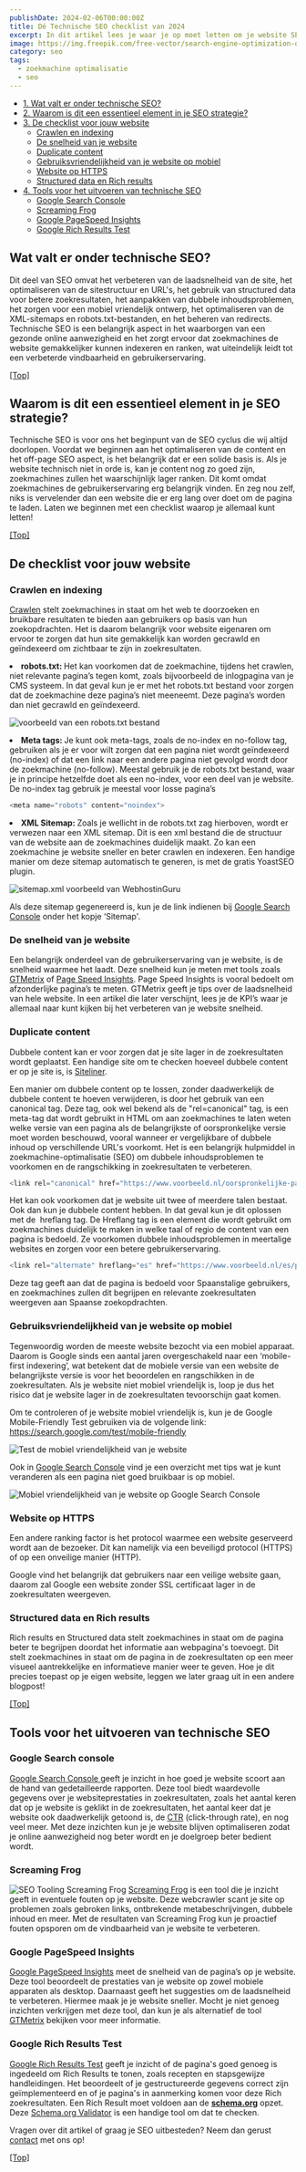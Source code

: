 ```yaml
---
publishDate: 2024-02-06T00:00:00Z
title: Dé Technische SEO checklist van 2024
excerpt: In dit artikel lees je waar je op moet letten om je website SEO technisch te verbeteren Dit verhoogt je vindbaarheid in Google.
image: https://img.freepik.com/free-vector/search-engine-optimization-online-promotion-smm-manager-cartoon-character-mobile-settings-tools-adjustment-business-platform-website-analysis-vector-isolated-concept-metaphor-illustration_335657-2715.jpg?w=740&t=st=1707382579~exp=1707383179~hmac=953f1e3ca25ff46998dee1d64353879486d77e785c8665c59ce3f867129f9e1d
category: seo
tags:
  - zoekmachine optimalisatie
  - seo
---
```

- [1. Wat valt er onder technische SEO?](#wat-valt-er-onder-technische-seo)
- [2. Waarom is dit een essentieel element in je SEO strategie?](#waarom-is-dit-een-essentieel-element-in-je-seo-strategie)
- [3. De checklist voor jouw website](#de-checklist-voor-jouw-website)
  - [Crawlen en indexing](#crawlen-en-indexing)
  - [De snelheid van je website](#de-snelheid-van-je-website)
  - [Duplicate content](#duplicate-content)
  - [Gebruiksvriendelijkheid van je website op mobiel](#gebruiksvriendelijkheid-van-je-website-op-mobiel)
  - [Website op HTTPS](#website-op-https)
  - [Structured data en Rich results](#structured-data-en-rich-results)
- [4. Tools voor het uitvoeren van technische SEO](#tools-voor-het-uitvoeren-van-technische-seo)
  - [Google Search Console](#google-search-console)
  - [Screaming Frog](#screaming-frog)
  - [Google PageSpeed Insights](#google-pagespeed-insights)
  - [Google Rich Results Test](#google-rich-results-test)

## Wat valt er onder technische SEO?
Dit deel van SEO omvat het verbeteren van de laadsnelheid van de site, het optimaliseren van de sitestructuur en URL's, het gebruik van structured data voor betere zoekresultaten, het aanpakken van dubbele inhoudsproblemen, het zorgen voor een mobiel vriendelijk ontwerp, het optimaliseren van de XML-sitemaps en robots.txt-bestanden, en het beheren van redirects. Technische SEO is een belangrijk aspect in het waarborgen van een gezonde online aanwezigheid en het zorgt ervoor dat zoekmachines de website gemakkelijker kunnen indexeren en ranken, wat uiteindelijk leidt tot een verbeterde vindbaarheid en gebruikerservaring.

[[Top]](#top)

## Waarom is dit een essentieel element in je SEO strategie?
Technische SEO is voor ons het beginpunt van de SEO cyclus die wij altijd doorlopen. Voordat we beginnen aan het optimaliseren van de content en het off-page SEO aspect, is het belangrijk dat er een solide basis is. Als je website technisch niet in orde is, kan je content nog zo goed zijn, zoekmachines zullen het waarschijnlijk lager ranken. Dit komt omdat zoekmachines de gebruikerservaring erg belangrijk vinden. En zeg nou zelf, niks is vervelender dan een website die er erg lang over doet om de pagina te laden. Laten we beginnen met een checklist waarop je allemaal kunt letten!

[[Top]](#top)

## De checklist voor jouw website
### Crawlen en indexing
<a href="/wat-is-crawlen">Crawlen</a> stelt zoekmachines in staat om het web te doorzoeken en bruikbare resultaten te bieden aan gebruikers op basis van hun zoekopdrachten. Het is daarom belangrijk voor website eigenaren om ervoor te zorgen dat hun site gemakkelijk kan worden gecrawld en geïndexeerd om zichtbaar te zijn in zoekresultaten.
	
  <li><b>robots.txt: </b>Het kan voorkomen dat de zoekmachine, tijdens het crawlen, niet relevante pagina’s tegen komt, zoals bijvoorbeeld de inlogpagina van je CMS systeem. In dat geval kun je er met het robots.txt bestand voor zorgen dat de zoekmachine deze pagina’s niet meeneemt. Deze pagina’s worden dan niet gecrawld en geïndexeerd.</li>

  ![voorbeeld van een robots.txt bestand](src/assets/images/robots-txt-bestand.jpg)

  <li><b>Meta tags: </b>Je kunt ook meta-tags, zoals de no-index en no-follow tag, gebruiken als je er voor wilt zorgen dat een pagina niet wordt geïndexeerd (no-index) of dat een link naar een andere pagina niet gevolgd wordt door de zoekmachine (no-follow). Meestal gebruik je de robots.txt bestand, waar je in principe hetzelfde doet als een no-index, voor een deel van je website. De no-index tag gebruik je meestal voor losse pagina’s</li>
  
  ```javascript
  <meta name="robots" content="noindex">
  ```

  <li><b>XML Sitemap: </b>Zoals je wellicht in de robots.txt zag hierboven, wordt er verwezen naar een XML sitemap. Dit is een xml bestand die de structuur van de website aan de zoekmachines duidelijk maakt. Zo kan een zoekmachine je website sneller en beter crawlen en indexeren. Een handige manier om deze sitemap automatisch te generen, is met de gratis YoastSEO plugin.</li>

  ![sitemap.xml voorbeeld van WebhostinGuru](src/assets/images/sitemap-xml-voorbeeld.jpg)

  Als deze sitemap gegenereerd is, kun je de link indienen bij <a href="https://search.google.com/search-console/about" target="_blank" rel="noopener">Google Search Console</a> onder het kopje ‘Sitemap'.

  ### De snelheid van je website
  Een belangrijk onderdeel van de gebruikerservaring van je website, is de snelheid waarmee het laadt. Deze snelheid kun je meten met tools zoals <a href="https://gtmetrix.com/" target="_blank" rel="noopener">GTMetrix</a> of <a href="https://pagespeed.web.dev/" target="_blank" rel="noopener">Page Speed Insights</a>. Page Speed Insights is vooral bedoelt om afzonderlijke pagina’s te meten. GTMetrix geeft je tips over de laadsnelheid van hele website. In een artikel die later verschijnt, lees je de KPI’s waar je allemaal naar kunt kijken bij het verbeteren van je website snelheid.

  ### Duplicate content
  Dubbele content kan er voor zorgen dat je site lager in de zoekresultaten wordt geplaatst. Een handige site om te checken hoeveel dubbele content er op je site is, is <a href="https://www.siteliner.com/" target="_blank" rel="noopener">Siteliner</a>.
  
  Een manier om dubbele content op te lossen, zonder daadwerkelijk de dubbele content te hoeven verwijderen, is door het gebruik van een canonical tag. Deze tag, ook wel bekend als de "rel=canonical" tag, is een meta-tag dat wordt gebruikt in HTML om aan zoekmachines te laten weten welke versie van een pagina als de belangrijkste of oorspronkelijke versie moet worden beschouwd, vooral wanneer er vergelijkbare of dubbele inhoud op verschillende URL's voorkomt. Het is een belangrijk hulpmiddel in zoekmachine-optimalisatie (SEO) om dubbele inhoudsproblemen te voorkomen en de rangschikking in zoekresultaten te verbeteren.

  ```javascript
  <link rel="canonical" href="https://www.voorbeeld.nl/oorspronkelijke-pagina">
  ```

  Het kan ook voorkomen dat je website uit twee of meerdere talen bestaat. Ook dan kun je dubbele content hebben. In dat geval kun je dit oplossen met de  hreflang tag. De Hreflang tag is een element die wordt gebruikt om zoekmachines duidelijk te maken in welke taal of regio de content van een pagina is bedoeld. Ze voorkomen dubbele inhoudsproblemen in meertalige websites en zorgen voor een betere gebruikerservaring.

  ```javascript
  <link rel="alternate" hreflang="es" href="https://www.voorbeeld.nl/es/pagina">
  ```

  Deze tag geeft aan dat de pagina is bedoeld voor Spaanstalige gebruikers, en zoekmachines zullen dit begrijpen en relevante zoekresultaten weergeven aan Spaanse zoekopdrachten.

  ### Gebruiksvriendelijkheid van je website op mobiel

  Tegenwoordig worden de meeste website bezocht via een mobiel apparaat. Daarom is Google sinds een aantal jaren overgeschakeld naar een ‘mobile-first indexering’, wat betekent dat de mobiele versie van een website de belangrijkste versie is voor het beoordelen en rangschikken in de zoekresultaten. Als je website niet mobiel vriendelijk is, loop je dus het risico dat je website lager in de zoekresultaten tevoorschijn gaat komen.
  
  Om te controleren of je website mobiel vriendelijk is, kun je de Google Mobile-Friendly Test gebruiken via de volgende link: <a href="https://search.google.com/test/mobile-friendly" target="_blank" rel="noopener"><span>https://search.google.com/test/mobile-friendly</span></a>

  ![Test de mobiel vriendelijkheid van je website](src/assets/images/test-mobiel-vriendelijkheid.jpg)

  Ook in <a href="https://search.google.com/search-console/about" target="_blank" rel="noopener">Google Search Console</a> vind je een overzicht met tips wat je kunt veranderen als een pagina niet goed bruikbaar is op mobiel.

  ![Mobiel vriendelijkheid van je website op Google Search Console](src/assets/images/mobiel-vriendelijk-website-seo.jpg)

  ### Website op HTTPS
  Een andere ranking factor is het protocol waarmee een website geserveerd wordt aan de bezoeker. Dit kan namelijk via een beveiligd protocol (HTTPS) of op een onveilige manier (HTTP).

  Google vind het belangrijk dat gebruikers naar een veilige website gaan, daarom zal Google een website zonder SSL certificaat lager in de zoekresultaten weergeven.

  ### Structured data en Rich results
  Rich results en Structured data stelt zoekmachines in staat om de pagina beter te begrijpen doordat het informatie aan webpagina's toevoegt. Dit stelt zoekmachines in staat om de pagina in de zoekresultaten op een meer visueel aantrekkelijke en informatieve manier weer te geven. Hoe je dit precies toepast op je eigen website, leggen we later graag uit in een andere blogpost!

  [[Top]](#top)

  ## Tools voor het uitvoeren van technische SEO
  ### Google Search console
  <a href="https://search.google.com/search-console" target="_blank" rel="noopener">Google Search Console </a>geeft je inzicht in hoe goed je website scoort aan de hand van gedetailleerde rapporten. Deze tool biedt waardevolle gegevens over je websiteprestaties in zoekresultaten, zoals het aantal keren dat op je website is geklikt in de zoekresultaten, het aantal keer dat je website ook daadwerkelijk getoond is, de <a href="https://support.google.com/google-ads/answer/2615875?hl=nl#:~:text=De%20CTR%20is%20het%20aantal,zou%20uw%20CTR%205%25%20zijn." target="_blank" rel="noopener">CTR</a> (click-through rate), en nog veel meer. Met deze inzichten kun je je website blijven optimaliseren zodat je online aanwezigheid nog beter wordt en je doelgroep beter bedient wordt.

  ### Screaming Frog
  ![SEO Tooling Screaming Frog](src/assets/images/screaming-frog-seo-tooling.jpg)
  <a href="https://www.screamingfrog.co.uk/seo-spider/" target="_blank" rel="noopener">Screaming Frog</a> is een tool die je inzicht geeft in eventuele fouten op je website. Deze webcrawler scant je site op problemen zoals gebroken links, ontbrekende metabeschrijvingen, dubbele inhoud en meer. Met de resultaten van Screaming Frog kun je proactief fouten opsporen om de vindbaarheid van je website te verbeteren.

  ### Google PageSpeed Insights
  <a href="https://pagespeed.web.dev/" target="_blank" rel="noopener">Google PageSpeed Insights</a> meet de snelheid van de pagina’s op je website. Deze tool beoordeelt de prestaties van je website op zowel mobiele apparaten als desktop. Daarnaast geeft het suggesties om de laadsnelheid te verbeteren. Hiermee maak je je website sneller. Mocht je niet genoeg inzichten verkrijgen met deze tool, dan kun je als alternatief de tool <a href="https://gtmetrix.com/" target="_blank" rel="noopener">GTMetrix</a> bekijken voor meer informatie.

  ### Google Rich Results Test
  <a href="https://search.google.com/test/rich-results" target="_blank" rel="noopener">Google Rich Results Test</a> geeft je inzicht of de pagina's goed genoeg is ingedeeld om Rich Results te tonen, zoals recepten en stapsgewijze handleidingen. Het beoordeelt of je gestructureerde gegevens correct zijn geïmplementeerd en of je pagina's in aanmerking komen voor deze Rich zoekresultaten. Een Rich Result moet voldoen aan de <a href="http://schema.org"><span><b>schema.org</b></span></a> opzet. Deze <a href="https://validator.schema.org/" target="_blank" rel="noopener">Schema.org Validator</a> is een handige tool om dat te checken.

  Vragen over dit artikel of graag je SEO uitbesteden? Neem dan gerust <a href="/contact">contact</a> met ons op!</p>

  [[Top]](#top)